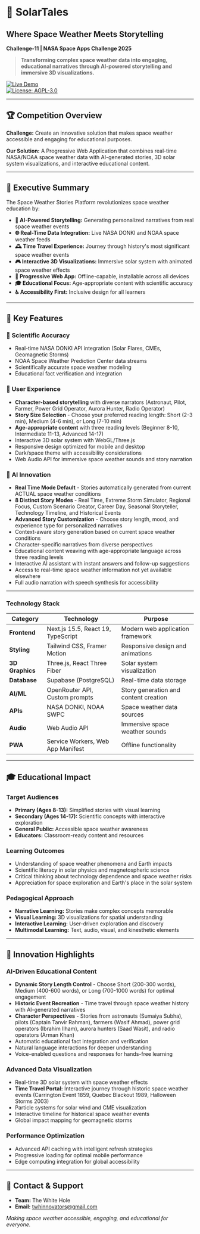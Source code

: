 # 🌌 SolarTales
## Where Space Weather Meets Storytelling  
**Challenge-11 | NASA Space Apps Challenge 2025** 

> **Transforming complex space weather data into engaging, educational narratives through AI-powered storytelling and immersive 3D visualizations.**

[![Live Demo](https://img.shields.io/badge/Live-Demo-blue)](https://solartales.vercel.app/)  
[![License: AGPL-3.0](https://img.shields.io/badge/License-AGPL%20v3-blue.svg)](https://www.gnu.org/licenses/agpl-3.0.txt)

---

## 🏆 **Competition Overview**

**Challenge:** Create an innovative solution that makes space weather accessible and engaging for educational purposes.

**Our Solution:** A Progressive Web Application that combines real-time NASA/NOAA space weather data with AI-generated stories, 3D solar system visualizations, and interactive educational content.

---

## 🎯 **Executive Summary**

The Space Weather Stories Platform revolutionizes space weather education by:

- **🤖 AI-Powered Storytelling:** Generating personalized narratives from real space weather events
- **🌐 Real-Time Data Integration:** Live NASA DONKI and NOAA space weather feeds
- **🕰️ Time Travel Experience:** Journey through history's most significant space weather events
- **🎮 Interactive 3D Visualizations:** Immersive solar system with animated space weather effects
- **📱 Progressive Web App:** Offline-capable, installable across all devices
- **🎓 Educational Focus:** Age-appropriate content with scientific accuracy
- **♿ Accessibility First:** Inclusive design for all learners

---

## 🚀 **Key Features**

### 🔬 **Scientific Accuracy**
- Real-time NASA DONKI API integration (Solar Flares, CMEs, Geomagnetic Storms)
- NOAA Space Weather Prediction Center data streams
- Scientifically accurate space weather modeling
- Educational fact verification and integration

### 🎨 **User Experience**
- **Character-based storytelling** with diverse narrators (Astronaut, Pilot, Farmer, Power Grid Operator, Aurora Hunter, Radio Operator)
- **Story Size Selection** - Choose your preferred reading length: Short (2-3 min), Medium (4-6 min), or Long (7-10 min)
- **Age-appropriate content** with three reading levels (Beginner 8-10, Intermediate 11-13, Advanced 14-17)
- Interactive 3D solar system with WebGL/Three.js
- Responsive design optimized for mobile and desktop
- Dark/space theme with accessibility considerations
- Web Audio API for immersive space weather sounds and story narration

### 🤖 **AI Innovation**
- **Real Time Mode Default** - Stories automatically generated from current ACTUAL space weather conditions
- **8 Distinct Story Modes** - Real Time, Extreme Storm Simulator, Regional Focus, Custom Scenario Creator, Career Day, Seasonal Storyteller, Technology Timeline, and Historical Events
- **Advanced Story Customization** - Choose story length, mood, and experience type for personalized narratives
- Context-aware story generation based on current space weather conditions
- Character-specific narratives from diverse perspectives
- Educational content weaving with age-appropriate language across three reading levels
- Interactive AI assistant with instant answers and follow-up suggestions
- Access to real-time space weather information not yet available elsewhere
- Full audio narration with speech synthesis for accessibility

---

### **Technology Stack**

| **Category** | **Technology** | **Purpose** |
|-------------|----------------|-------------|
| **Frontend** | Next.js 15.5, React 19, TypeScript | Modern web application framework |
| **Styling** | Tailwind CSS, Framer Motion | Responsive design and animations |
| **3D Graphics** | Three.js, React Three Fiber | Solar system visualization |
| **Database** | Supabase (PostgreSQL) | Real-time data storage |
| **AI/ML** | OpenRouter API, Custom prompts | Story generation and content creation |
| **APIs** | NASA DONKI, NOAA SWPC | Space weather data sources |
| **Audio** | Web Audio API | Immersive space weather sounds |
| **PWA** | Service Workers, Web App Manifest | Offline functionality |

---

## 🎓 **Educational Impact**

### **Target Audiences**
- **Primary (Ages 8-13):** Simplified stories with visual learning
- **Secondary (Ages 14-17):** Scientific concepts with interactive exploration
- **General Public:** Accessible space weather awareness
- **Educators:** Classroom-ready content and resources

### **Learning Outcomes**
- Understanding of space weather phenomena and Earth impacts
- Scientific literacy in solar physics and magnetospheric science
- Critical thinking about technology dependence and space weather risks
- Appreciation for space exploration and Earth's place in the solar system

### **Pedagogical Approach**
- **Narrative Learning:** Stories make complex concepts memorable
- **Visual Learning:** 3D visualizations for spatial understanding
- **Interactive Learning:** User-driven exploration and discovery
- **Multimodal Learning:** Text, audio, visual, and kinesthetic elements

---

## 🌟 **Innovation Highlights**

### **AI-Driven Educational Content**
- **Dynamic Story Length Control** - Choose Short (200-300 words), Medium (400-600 words), or Long (700-1000 words) for optimal engagement
- **Historic Event Recreation** - Time travel through space weather history with AI-generated narratives
- **Character Perspectives** - Stories from astronauts (Sumaiya Subha), pilots (Captain Tanvir Rahman), farmers (Wasif Ahmad), power grid operators (Ibrahim Ilham), aurora hunters (Saad Wasit), and radio operators (Arman Khan)
- Automatic educational fact integration and verification
- Natural language interactions for deeper understanding
- Voice-enabled questions and responses for hands-free learning

### **Advanced Data Visualization**
- Real-time 3D solar system with space weather effects
- **Time Travel Portal:** Interactive journey through historic space weather events (Carrington Event 1859, Quebec Blackout 1989, Halloween Storms 2003)
- Particle systems for solar wind and CME visualization
- Interactive timeline for historical space weather events
- Global impact mapping for geomagnetic storms

### **Performance Optimization**
- Advanced API caching with intelligent refresh strategies
- Progressive loading for optimal mobile performance
- Edge computing integration for global accessibility

---

## 📧 **Contact & Support**

- **Team:** The White Hole
- **Email:** twhinnovators@gmail.com

*Making space weather accessible, engaging, and educational for everyone.*
